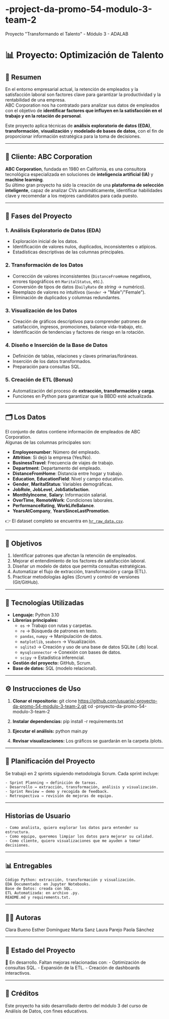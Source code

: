 # -project-da-promo-54-modulo-3-team-2
Proyecto "Transformando el Talento" - Módulo 3 - ADALAB
# 📊 Proyecto: Optimización de Talento

## 📌 Resumen

En el entorno empresarial actual, la retención de empleados y la satisfacción laboral son factores clave para garantizar la productividad y la rentabilidad de una empresa.  
ABC Corporation nos ha contratado para analizar sus datos de empleados con el objetivo de **identificar factores que influyen en la satisfacción en el trabajo y en la rotación de personal**.  

Este proyecto aplica técnicas de **análisis exploratorio de datos (EDA)**, **transformación**, **visualización** y **modelado de bases de datos**, con el fin de proporcionar información estratégica para la toma de decisiones.

---

## 🏢 Cliente: ABC Corporation

**ABC Corporation**, fundada en 1980 en California, es una consultora tecnológica especializada en soluciones de **inteligencia artificial (IA)** y **machine learning**.  
Su último gran proyecto ha sido la creación de una **plataforma de selección inteligente**, capaz de analizar CVs automáticamente, identificar habilidades clave y recomendar a los mejores candidatos para cada puesto.

---

## 🔎 Fases del Proyecto

### 1. Análisis Exploratorio de Datos (EDA)
- Exploración inicial de los datos.
- Identificación de valores nulos, duplicados, inconsistentes o atípicos.
- Estadísticas descriptivas de las columnas principales.

### 2. Transformación de los Datos
- Corrección de valores inconsistentes (`DistanceFromHome` negativos, errores tipográficos en `MaritalStatus`, etc.).
- Conversión de tipos de datos (`DailyRate` de *string* → numérico).
- Reemplazo de valores no intuitivos (`Gender` → "Male"/"Female").
- Eliminación de duplicados y columnas redundantes.

### 3. Visualización de los Datos
- Creación de gráficos descriptivos para comprender patrones de satisfacción, ingresos, promociones, balance vida-trabajo, etc.
- Identificación de tendencias y factores de riesgo en la rotación.

### 4. Diseño e Inserción de la Base de Datos
- Definición de tablas, relaciones y claves primarias/foráneas.
- Inserción de los datos transformados.
- Preparación para consultas SQL.

### 5. Creación de ETL (Bonus)
- Automatización del proceso de **extracción, transformación y carga**.
- Funciones en Python para garantizar que la BBDD esté actualizada.

---

## 🗂️ Los Datos

El conjunto de datos contiene información de empleados de ABC Corporation.  
Algunas de las columnas principales son:
  
- **Employeenumber**: Número del empleado.
- **Attrition**: Si dejó la empresa (Yes/No).  
- **BusinessTravel**: Frecuencia de viajes de trabajo.  
- **Department**: Departamento del empleado.  
- **DistanceFromHome**: Distancia entre hogar y trabajo.  
- **Education**, **EducationField**: Nivel y campo educativo.  
- **Gender**, **MaritalStatus**: Variables demográficas.  
- **JobRole**, **JobLevel**, **JobSatisfaction**.  
- **MonthlyIncome**, **Salary**: Información salarial.  
- **OverTime**, **RemoteWork**: Condiciones laborales.  
- **PerformanceRating**, **WorkLifeBalance**.  
- **YearsAtCompany**, **YearsSinceLastPromotion**.  

👉 El dataset completo se encuentra en [`hr_raw_data.csv`](./data/hr_raw_data.csv).

---

## 🎯 Objetivos

1. Identificar patrones que afectan la retención de empleados.  
2. Mejorar el entendimiento de los factores de satisfacción laboral.  
3. Diseñar un modelo de datos que permita consultas estratégicas.  
4. Automatizar el flujo de extracción, transformación y carga (ETL).  
5. Practicar metodologías ágiles (*Scrum*) y control de versiones (Git/GitHub).  

---

## 🚀 Tecnologías Utilizadas

- **Lenguaje:** Python 3.10  
- **Librerías principales:**
    - `os` → Trabajo con rutas y carpetas.
    - `re` → Búsqueda de patrones en texto.
    - `pandas`, `numpy` → Manipulación de datos.  
    - `matplotlib`, `seaborn` → Visualización.  
    - `sqlite3` → Creación y uso de una base de datos SQLite (.db) local. 
    - `mysqlconnector` → Conexión con bases de datos.  
    - `scipy` → Estadística inferencial.  
- **Gestión del proyecto:** GitHub, Scrum.  
- **Base de datos:** SQL (modelo relacional).  

---

## ⚙️ Instrucciones de Uso

1. **Clonar el repositorio:**
   git clone https://github.com/usuario/-proyecto-da-promo-54-modulo-3-team-2.git
   cd -proyecto-da-promo-54-modulo-3-team-2

2. **Instalar dependencias:**
    pip install -r requirements.txt

3. **Ejecutar el análisis:**
    python main.py

4. **Revisar visualizaciones:**
    Los gráficos se guardarán en la carpeta /plots.

---

## 📅 Planificación del Proyecto

Se trabajó en 2 sprints siguiendo metodología Scrum.
Cada sprint incluye:

    - Sprint Planning → definición de tareas.
    - Desarrollo → extracción, transformación, análisis y visualización.
    - Sprint Review → demo y recogida de feedback.
    - Retrospectiva → revisión de mejoras de equipo.

---

## Historias de Usuario

    - Como analista, quiero explorar los datos para entender su estructura.
    - Como equipo, queremos limpiar los datos para mejorar su calidad.
    - Como cliente, quiero visualizaciones que me ayuden a tomar decisiones.

---

## 📊 Entregables

    Código Python: extracción, transformación y visualización.
    EDA Documentado: en Jupyter Notebooks.
    Base de Datos: creada con SQL.
    ETL Automatizada: en archivo .py.
    README.md y requirements.txt.

---

## 👩‍💻 Autoras

Clara Bueno
Esther Domínguez
Marta Sanz
Laura Parejo
Paola Sánchez

---

## 📌 Estado del Proyecto

🔧 En desarrollo.
Faltan mejoras relacionadas con:
    - Optimización de consultas SQL.
    - Expansión de la ETL.
    - Creación de dashboards interactivos.

---

## 📢 Créditos

Este proyecto ha sido desarrollado dentro del módulo 3 del curso de Análisis de Datos, con fines educativos.